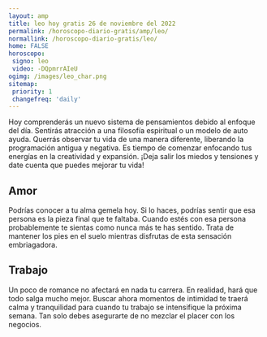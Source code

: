 ```yaml
---
layout: amp
title: leo hoy gratis 26 de noviembre del 2022 
permalink: /horoscopo-diario-gratis/amp/leo/
normallink: /horoscopo-diario-gratis/leo/
home: FALSE
horoscopo:
 signo: leo
 video: -DQpmrrAIeU
ogimg: /images/leo_char.png
sitemap:
 priority: 1
 changefreq: 'daily'
---
```



Hoy comprenderás un nuevo sistema de pensamientos debido al enfoque del día. Sentirás atracción a una filosofía espiritual o un modelo de auto ayuda. Querrás observar tu vida de una manera diferente, liberando la programación antigua y negativa. Es tiempo de comenzar enfocando tus energías en la creatividad y expansión. ¡Deja salir los miedos y tensiones y date cuenta que puedes mejorar tu vida!

## Amor

Podrías conocer a tu alma gemela hoy. Si lo haces, podrías sentir que esa persona es la pieza final que te faltaba. Cuando estés con esa persona probablemente te sientas como nunca más te has sentido. Trata de mantener los pies en el suelo mientras disfrutas de esta sensación embriagadora.

## Trabajo

Un poco de romance no afectará en nada tu carrera. En realidad, hará que todo salga mucho mejor. Buscar ahora momentos de intimidad te traerá calma y tranquilidad para cuando tu trabajo se intensifique la próxima semana. Tan solo debes asegurarte de no mezclar el placer con los negocios.